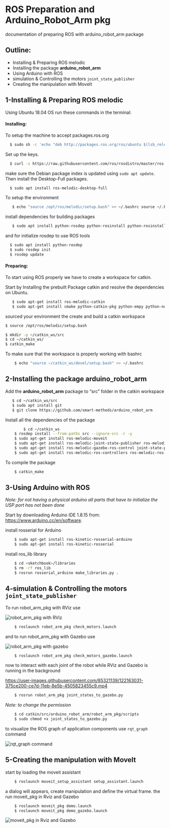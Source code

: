 

# ROS Preparation and Arduino_Robot_Arm pkg

documentation of preparing ROS with arduino_robot_arm package


## Outline:

- Installing & Preparing ROS melodic
- Installing the package **arduino_robot_arm**
- Using Arduino with ROS
- simulation & Controlling the motors `joint_state_publisher`
- Creating the manipulation with MoveIt

  
## 1-Installing & Preparing ROS melodic

Using Ubuntu 18.04 OS run these commands in the terminal: 



#### Installing:

To setup the machine to accept packages.ros.org
```bash
  $ sudo sh -c 'echo "deb http://packages.ros.org/ros/ubuntu $(lsb_release -sc) main" > /etc/apt/sources.list.d/ros-latest.list'
```
Set up the keys.
```bash
  $ curl -s https://raw.githubusercontent.com/ros/rosdistro/master/ros.asc | sudo apt-key add -
```
make sure the Debian package index is updated using `sudo apt update`. Then install the Desktop-Full packages.
```bash
  $ sudo apt install ros-melodic-desktop-full
```
To setup the environment 
```bash
   $ echo "source /opt/ros/melodic/setup.bash" >> ~/.bashrc source ~/.bashrc
```
install dependencies for building packages
```bash
   $ sudo apt install python-rosdep python-rosinstall python-rosinstall-generator python-wstool build-essential
```
and for initialize rosdep to use ROS tools 
```bash
  $ sudo apt install python-rosdep
  $ sudo rosdep init
  $ rosdep update
```


#### Preparing:

To start using ROS properly we have to create a workspace for catkin.

Start by Installing the prebuilt Package catkin and resolve the dependencies on Ubuntu.

```bash
   $ sudo apt-get install ros-melodic-catkin
   $ sudo apt-get install cmake python-catkin-pkg python-empy python-nose python-setuptools libgtest-dev build-essential
```
sourced your environment the create and build a catkin workspace
```bash
$ source /opt/ros/melodic/setup.bash

$ mkdir -p ~/catkin_ws/src
$ cd ~/catkin_ws/
$ catkin_make
```
To make sure that the workspace is properly working with bashrc
```bash
    $ echo "source ~/catkin_ws/devel/setup.bash" >> ~/.bashrc
```


## 2-Installing the package **arduino_robot_arm**
 Add the **arduino_robot_arm** package to “src” folder in the catkin workspace
 ```bash
    $ cd ~/catkin_ws/src
    $ sudo apt install git
    $ git clone https://github.com/smart-methods/arduino_robot_arm 
```
Install all the dependencies of the package
```bash
        $ cd ~/catkin_ws
	$ rosdep install --from-paths src --ignore-src -r -y
	$ sudo apt-get install ros-melodic-moveit
	$ sudo apt-get install ros-melodic-joint-state-publisher ros-melodic-joint-state-publisher-gui
	$ sudo apt-get install ros-melodic-gazebo-ros-control joint-state-publisher
	$ sudo apt-get install ros-melodic-ros-controllers ros-melodic-ros-control
```
To compile the package
```bash
    $ catkin_make
```


## 3-Using Arduino with ROS
*Note: for not having a physical arduino all parts that have to initialize the USP port has not been done*

Start by downloading Arduino IDE 1.8.15 from: <https://www.arduino.cc/en/software>.

install rosserial for Arduino
```bash
    $ sudo apt-get install ros-kinetic-rosserial-arduino
    $ sudo apt-get install ros-kinetic-rosserial
```
install ros_lib library
```bash
    $ cd <sketchbook>/libraries
    $ rm -rf ros_lib
    $ rosrun rosserial_arduino make_libraries.py . 
```
## 4-simulation & Controlling the motors `joint_state_publisher`
To run robot_arm_pkg with RViz use 


![robot_arm_pkg with RViz](https://github.com/AlolyanRoaa/ROS-PreparingWith-ArduinoRobotArmpkg/blob/main/4-simulation%20%26%20Controlling%20the%20motors%20joint_state_publisher/1-%20controlling%20the%20motors%20with%20RViz.PNG)
```bash
	$ roslaunch robot_arm_pkg check_motors.launch
```
and to run robot_arm_pkg with Gazebo use 


![robot_arm_pkg with gazebo](https://github.com/AlolyanRoaa/ROS-PreparingWith-ArduinoRobotArmpkg/blob/main/4-simulation%20%26%20Controlling%20the%20motors%20joint_state_publisher/2-run%20on%20the%20gazebo.PNG)
```bash
	$ roslaunch robot_arm_pkg check_motors_gazebo.launch
```
now to interact with each joint of the robot while RViz and Gazebo is running in the background


https://user-images.githubusercontent.com/85321139/122163031-375ce200-ce7d-11eb-8e5b-4505823455c9.mp4




```bash
	$ rosrun robot_arm_pkg joint_states_to_gazebo.py
```
*Note: to change the permission*
```bash
	$ cd catkin/src/arduino_robot_arm/robot_arm_pkg/scripts
	$ sudo chmod +x joint_states_to_gazebo.py
```

to visualize the ROS graph of application components use `rqt_graph` command

![rqt_graph command](https://github.com/AlolyanRoaa/ROS-PreparingWith-ArduinoRobotArmpkg/blob/main/4-simulation%20%26%20Controlling%20the%20motors%20joint_state_publisher/4-rqt_qraph.PNG)




## 5-Creating the manipulation with MoveIt

start by loading the moveit assistant 
```bash
	$ roslaunch moveit_setup_assistant setup_assistant.launch
```
a dialog will appears, create manipulation and define the virtual frame.
the run moveit_pkg in Rviz and Gazebo
```bash
	$ roslaunch moveit_pkg demo.launch
	$ roslaunch moveit_pkg demo_gazebo.launch
```

![moveit_pkg in Rviz and Gazebo](https://github.com/AlolyanRoaa/ROS-PreparingWith-ArduinoRobotArmpkg/blob/main/5-Creating%20the%20manipulation%20with%20MoveIt/5-gazebo%20and%20moveit.PNG)


